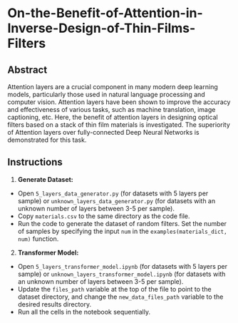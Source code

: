 # On-the-Benefit-of-Attention-in-Inverse-Design-of-Thin-Films-Filters

## Abstract
Attention layers are a crucial component in many modern deep learning models, particularly those used in natural language processing and computer vision. 
Attention layers have been shown to improve the accuracy and effectiveness of various tasks, such as machine translation, image captioning, etc.
Here, the benefit of attention layers in designing optical filters based on a stack of thin film materials is investigated.
The superiority of Attention layers over fully-connected Deep Neural Networks is demonstrated for this task.

## Instructions

1. **Generate Dataset:**
  - Open `5_layers_data_generator.py` (for datasets with 5 layers per sample) or `unknown_layers_data_generator.py` (for datasets with an unknown number of layers between 3-5 per sample).
  - Copy `materials.csv` to the same directory as the code file.
  - Run the code to generate the dataset of random filters. Set the number of samples by specifying the input `num` in the `examples(materials_dict, num)` function.

2. **Transformer Model:**
  - Open `5_layers_transformer_model.ipynb` (for datasets with 5 layers per sample) or `unknown_layers_transformer_model.ipynb` (for datasets with an unknown number of layers between 3-5 per sample).
  - Update the `files_path` variable at the top of the file to point to the dataset directory, and change the `new_data_files_path` variable to the desired results directory.
  - Run all the cells in the notebook sequentially.
